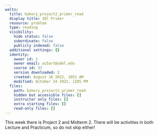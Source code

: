```yaml
---
waltz:
  title: bakery_project2_primer_read
  display title: 10) Primer
  resource: problem
  type: reading
  visibility:
    hide status: false
    subordinate: false
    publicly indexed: false
  additional settings: {}
  identity:
    owner id: 1
    owner email: acbart@udel.edu
    course id: 37
    version downloaded: 2
    created: August 16 2022, 1051 AM
    modified: October 24 2022, 1205 PM
  files:
    path: bakery_project2_primer_read
    hidden but accessible files: []
    instructor only files: []
    extra starting files: []
    read-only files: []
---
```

This week there is Project 2 and Midterm 2. There will be activities in both Lecture and Practicum, so do not skip either!